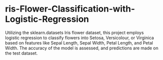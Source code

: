 # ris-Flower-Classification-with-Logistic-Regression
Utilizing the sklearn.datasets Iris flower dataset, this project employs logistic regression to classify flowers into Setosa, Versicolour, or Virginica based on features like Sepal Length, Sepal Width, Petal Length, and Petal Width. The accuracy of the model is assessed, and predictions are made on the test dataset.
